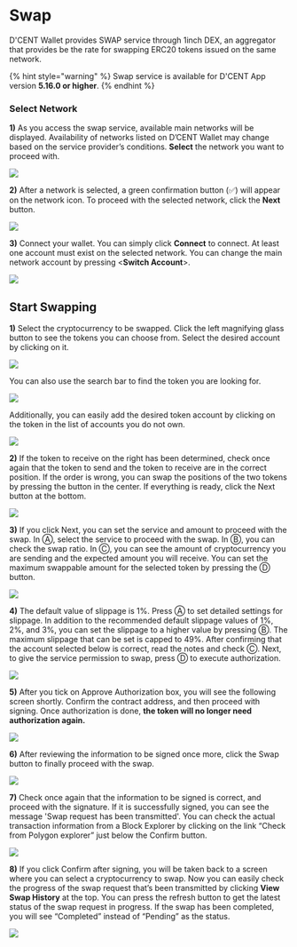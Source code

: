 # Swap

D'CENT Wallet provides SWAP service through 1inch DEX, an aggregator that provides be the rate for swapping ERC20 tokens issued on the same network.

{% hint style="warning" %}
Swap service is available for D'CENT App version **5.16.0 or higher**.
{% endhint %}

### Select Network

**1)** As you access the swap service, available main networks will be displayed. Availability of  networks listed on D’CENT Wallet may change based on the service provider’s conditions. **Select** the network you want to proceed with.

![](../.gitbook/assets/그림15.png)

**2)** After a network is selected, a green confirmation button (✅) will appear on the network icon. To proceed with the selected network, click the **Next** button.

![](<../.gitbook/assets/그림16 (1).png>)

**3)** Connect your wallet. You can simply click **Connect** to connect. At least one account must exist on the selected network. You can change the main network account by pressing <**Switch Account**>.

![](../.gitbook/assets/그림17.png)

## **Start Swapping**

**1)** Select the cryptocurrency to be swapped. Click the left magnifying glass button to see the tokens you can choose from. Select the desired account by clicking on it.

![](../.gitbook/assets/그림18.png)

You can also use the search bar to find the token you are looking for.

![](<../.gitbook/assets/그림19 (1).png>)

Additionally, you can easily add the desired token account by clicking on the token in the list of accounts you do not own.

![](../.gitbook/assets/그림19.png)

**2)** If the token to receive on the right has been determined, check once again that the token to send and the token to receive are in the correct position. If the order is wrong, you can swap the positions of the two tokens by pressing the button in the center. If everything is ready, click the Next button at the bottom.

![](../.gitbook/assets/그림21.png)

**3)** If you click Next, you can set the service and amount to proceed with the swap. In Ⓐ, select the service to proceed with the swap. In Ⓑ, you can check the swap ratio. In Ⓒ, you can see the amount of cryptocurrency you are sending and the expected amount you will receive. You can set the maximum swappable amount for the selected token by pressing the Ⓓ button.

![](../.gitbook/assets/그림22.png)

**4)** The default value of slippage is 1%. Press Ⓐ to set detailed settings for slippage. In addition to the recommended default slippage values of 1%, 2%, and 3%, you can set the slippage to a higher value by pressing Ⓑ. The maximum slippage that can be set is capped to 49%. After confirming that the account selected below is correct, read the notes and check Ⓒ. Next, to give the service permission to swap, press Ⓓ to execute authorization.

![](../.gitbook/assets/그림23.png)

**5)** After you tick on Approve Authorization box, you will see the following screen shortly. Confirm the contract address, and then proceed with signing. Once authorization is done, **the token will no longer need authorization again.**

![](../.gitbook/assets/그림24.png)

**6)** After reviewing the information to be signed once more, click the Swap button to finally proceed with the swap.

![](../.gitbook/assets/그림25.png)

**7)** Check once again that the information to be signed is correct, and proceed with the signature. If it is successfully signed, you can see the message 'Swap request has been transmitted'. You can check the actual transaction information from a Block Explorer by clicking on the link “Check from Polygon explorer” just below the Confirm button.

![](../.gitbook/assets/그림26.png)

**8)** If you click Confirm after signing, you will be taken back to a screen where you can select a cryptocurrency to swap. Now you can easily check the progress of the swap request that’s been transmitted by clicking **View Swap History** at the top. You can press the refresh button to get the latest status of the swap request in progress. If the swap has been completed, you will see “Completed” instead of “Pending” as the status.

![](../.gitbook/assets/그림27.png)
